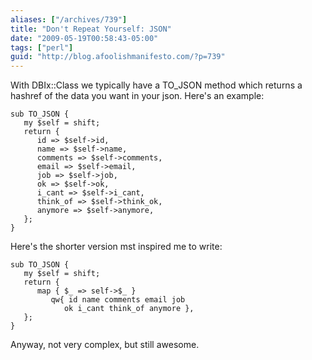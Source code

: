 ```yaml
---
aliases: ["/archives/739"]
title: "Don't Repeat Yourself: JSON"
date: "2009-05-19T00:58:43-05:00"
tags: ["perl"]
guid: "http://blog.afoolishmanifesto.com/?p=739"
---
```

With DBIx::Class we typically have a TO\_JSON method which returns a hashref of the data you want in your json. Here's an example:

    sub TO_JSON {
       my $self = shift;
       return {
          id => $self->id,
          name => $self->name,
          comments => $self->comments,
          email => $self->email,
          job => $self->job,
          ok => $self->ok,
          i_cant => $self->i_cant,
          think_of => $self->think_ok,
          anymore => $self->anymore,
       };
    }

Here's the shorter version mst inspired me to write:

    sub TO_JSON {
       my $self = shift;
       return {
          map { $_ => self->$_ }
             qw{ id name comments email job
                ok i_cant think_of anymore },
       };
    }

Anyway, not very complex, but still awesome.
